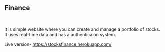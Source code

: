 <h2>Finance</h2>
<br>
<p>It is simple website where you can create and manage a portfolio of stocks. It uses real-time data and has a authenticaion system.</p>
Live version- <a href="https://stocksfinance.herokuapp.com/">https://stocksfinance.herokuapp.com/</a>

